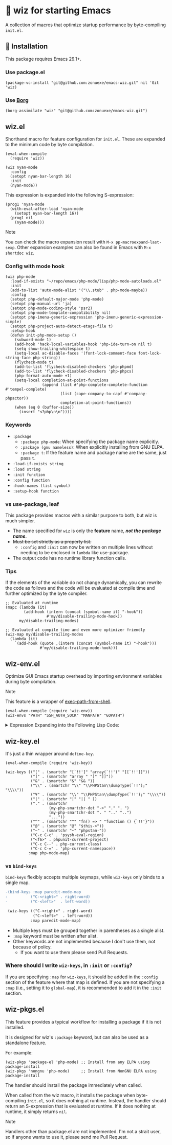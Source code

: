 # 🧙 wiz for starting Emacs

A collection of macros that optimize startup performance by byte-compiling `init.el`.

## 💾 Installation

This package requires Emacs 29.1+.

### Use package.el

``` emacs-lisp
(package-vc-install "git@github.com:zonuexe/emacs-wiz.git" nil 'Git 'wiz)
```

### Use [Borg](https://github.com/emacscollective/borg)

```emacs-lisp
(borg-assimilate "wiz" "git@github.com:zonuexe/emacs-wiz.git")
```

## wiz.el

Shorthand macro for feature configuration for `init.el`. These are expanded to the minimum code by byte compilation.

```emacs-lisp
(eval-when-compile
  (require 'wiz))

(wiz nyan-mode
  :config
  (setopt nyan-bar-length 16)
  :init
  (nyan-mode))
```

This expression is expanded into the following S-expression:

```emacs-lisp
(prog1 'nyan-mode
  (with-eval-after-load 'nyan-mode
    (setopt nyan-bar-length 16))
  (prog1 nil
    (nyan-mode)))
```

> [!NOTE]
> You can check the macro expansion result with `M-x pp-macroexpand-last-sexp`.
> Other expansion examples can also be found in Emacs with `M-x shortdoc wiz`.

### Config with mode hook

```emacs-lisp
(wiz php-mode
  :load-if-exists "~/repo/emacs/php-mode/lisp/php-mode-autoloads.el"
  :init
  (add-to-list 'auto-mode-alist '("\\.stub" . php-mode-maybe))
  :config
  (setopt php-default-major-mode 'php-mode)
  (setopt php-manual-url 'ja)
  (setopt php-mode-coding-style 'psr2)
  (setopt php-mode-template-compatibility nil)
  (setopt php-imenu-generic-expression 'php-imenu-generic-expression-simple)
  (setopt php-project-auto-detect-etags-file t)
  :setup-hook
  (defun init-php-mode-setup ()
    (subword-mode 1)
    (add-hook 'hack-local-variables-hook 'php-ide-turn-on nil t)
    (setq show-trailing-whitespace t)
    (setq-local ac-disable-faces '(font-lock-comment-face font-lock-string-face php-string))
    (flycheck-mode t)
    (add-to-list 'flycheck-disabled-checkers 'php-phpmd)
    (add-to-list 'flycheck-disabled-checkers 'php-phpcs)
    (php-format-auto-mode +1)
    (setq-local completion-at-point-functions
                (append (list #'php-complete-complete-function #'tempel-complete)
                        (list (cape-company-to-capf #'company-phpactor))
                        completion-at-point-functions))
    (when (eq 0 (buffer-size))
      (insert "<?php\n\n"))))
```

### Keywords

 * `:package`
   * `:package php-mode`: When specifying the package name explicitly.
   * `:package (gnu nameless)`: When explicitly installing from GNU ELPA.
   * `:package t`: If the feature name and package name are the same, just pass `t`.
 * `:load-if-exists string`
 * `:load string`
 * `:init function`
 * `:config function`
 * `:hook-names (list symbol)`
 * `:setup-hook function`

### vs use-package, leaf

This package provides macros with a similar purpose to both, but wiz is much simpler.

 * The name specified for `wiz` is only the **feature** name, ***not the package name***.
 * ~~Must be set strictly as a property list.~~
   * `:config` and `:init` can now be written on multiple lines without needing to be enclosed in `lambda` like use-package.
 * The output code has no runtime library function calls.

### Tips

If the elements of the variable do not change dynamically, you can rewrite the code as follows and the code will be evaluated at compile time and further optimized by the byte compiler.

```emacs-lisp
;; Evaluated at runtime
(mapc (lambda (it)
        (add-hook (intern (concat (symbol-name it) "-hook"))
                  #'my/disable-trailing-mode-hook))
      my/disable-trailing-modes)

;; Evaluated at compile time and even more optimizer friendly
(wiz-map my/disable-trailing-modes
  (lambda (it)
    `(add-hook (quote ,(intern (concat (symbol-name it) "-hook")))
               #'my/disable-trailing-mode-hook)))
```

## wiz-env.el

Optimize GUI Emacs startup overhead by importing environment variables during byte compilation.

> [!NOTE]
> This feature is a wrapper of [exec-path-from-shell](https://github.com/purcell/exec-path-from-shell).

```emacs-lisp
(eval-when-compile (require 'wiz-env))
(wiz-envs "PATH" "SSH_AUTH_SOCK" "MANPATH" "GOPATH")
```

<details>
<summary>Expression Expanding into the Following Lisp Code:</summary>

```emacs-lisp
(unless window-system
  (prog1
      (list "PATH" "SSH_AUTH_SOCK" "SSH_AGENT_PID" "MANPATH" "GOROOT" "GOPATH")
    (setenv "PATH" "/opt/homebrew/bin:/opt/homebrew/sbin:/Users/megurine/local/bin:/usr/bin:/bin:/usr/sbin:/sbin")
    (setq exec-path
          (list "/opt/homebrew/bin/" "/opt/homebrew/sbin/" "/Users/megurine/local/bin/" "/usr/bin/" "/bin/" "/usr/sbin/" "/sbin/" exec-directory))
    (setenv "SSH_AUTH_SOCK" "/private/tmp/com.apple.launchd.hHAlJWPYt1/Listeners")
    (setenv "MANPATH" "/opt/homebrew/share/man:/usr/share/man:/usr/local/share/man:/opt/homebrew/share/man:")
    (setenv "GOPATH" "/Users/megurine/repo/go")))
```

</details>

## wiz-key.el

It's just a thin wrapper around `define-key`.

```emacs-lisp
(eval-when-compile (require 'wiz-key))

(wiz-keys (("[" . (smartchr "[`!!']" "array(`!!')" "[[`!!']]"))
           ("]" . (smartchr "array " "]" "]]"))
           ("&" . (smartchr "&" "&& "))
           ("\\" . (smartchr "\\" "\\PHPStan\\dumpType(`!!');" "\\\\"))
           ("¥" . (smartchr "\\" "\\PHPStan\\dumpType(`!!');" "\\\\"))
           ("|" . (smartchr "|" "|| " ))
           ("." . (smartchr
                   (my-php-smartchr-dot "->" "." ". ")
                   (my-php-smartchr-dot ". " ".." "..")
                   "..."))
           ("^" . (smartchr "^" "fn() => " "function () {`!!'}"))
           ("@" . (smartchr "@" "$this->"))
           ("~" . (smartchr "~" "phpstan-"))
           ("C-c C-c" . 'psysh-eval-region)
           ("<f6>" . phpunit-current-project)
           ("C-c C--" . php-current-class)
           ("C-c C-=" . 'php-current-namespace))
          :map php-mode-map)
```

### vs `bind-keys`

`bind-keys` flexibly accepts multiple keymaps, while `wiz-keys` only binds to a single map.

```diff
-(bind-keys :map paredit-mode-map
-	       ("C-<right>" . right-word)
-	       ("C-<left>"  . left-word))

 (wiz-keys (("C-<right>" . right-word)
            ("C-<left>"  . left-word))
           :map paredit-mode-map)
```

 * Multiple keys must be grouped together in parentheses as a single alist.
 * `:map` keyword must be written after alist.
 * Other keywords are not implemented because I don't use them, not because of policy.
   * If you want to use them please send Pull Requests.

### Where should I write `wiz-keys`, in `:init` or `:config`?

If you are specifying `:map` for `wiz-keys`, it should be added in the `:config` section of the feature where that map is defined. If you are not specifying a `:map` (i.e., setting it to `global-map`), it is recommended to add it in the `:init` section.

## wiz-pkgs.el

This feature provides a typical workflow for installing a package if it is not installed.

It is designed for wiz's `:package` keyword, but can also be used as a standalone feature.

For example:

```emacs-lisp
(wiz-pkgs 'package-el 'php-mode) ;; Install from any ELPA using package-install
(wiz-pkgs 'nongnu 'php-mode)     ;; Install from NonGNU ELPA using package-install
```

The handler should install the package immediately when called.

When called from the wiz macro, it installs the package when byte-compiling `init.el`, so it does nothing at runtime.  Instead, the handler should return an S-expression that is evaluated at runtime.  If it does nothing at runtime, it simply returns `nil`.

> [!NOTE]
> Handlers other than package.el are not implemented.
> I'm not a strait user, so if anyone wants to use it, please send me Pull Request.
